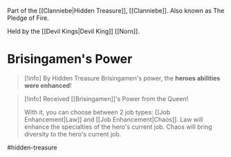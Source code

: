 Part of the [[Clanniebe|Hidden Treasure]], [[Clanniebe]]. Also known as The Pledge of Fire.

Held by the [[Devil Kings|Devil King]] [[Norn]].
# Brisingamen's Power
>[!info]
>By Hidden Treasure Brisingamen's power, the **heroes abilities were enhanced**!

>[!info]
>Received [[Brisingamen]]'s Power from the Queen!
>
>With it, you can choose between 2 job types: [[Job Enhancement|Law]] and [[Job Enhancement|Chaos]].
>Law will enhance the specialties of the hero's current job.
>Chaos will bring diversity to the hero's current job.

#hidden-treasure 